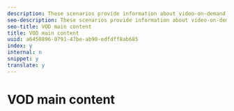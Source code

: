 ```yaml
---
description: These scenarios provide information about video-on-demand (VOD) content.
seo-description: These scenarios provide information about video-on-demand (VOD) content.
seo-title: VOD main content
title: VOD main content
uuid: a6450896-0791-47be-ab90-edfdff8ab685
index: y
internal: n
snippet: y
translate: y
---
```


# VOD main content



